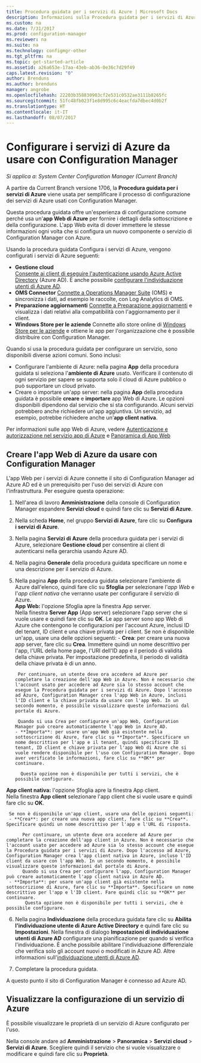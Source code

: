 ```yaml
---
title: Procedura guidata per i servizi di Azure | Microsoft Docs
description: Informazioni sulla Procedura guidata per i servizi di Azure per System Center Configuration Manager.
ms.custom: na
ms.date: 7/31/2017
ms.prod: configuration-manager
ms.reviewer: na
ms.suite: na
ms.technology: configmgr-other
ms.tgt_pltfrm: na
ms.topic: get-started-article
ms.assetid: a26a653e-17aa-43eb-ab36-0e36c7d29f49
caps.latest.revision: "0"
author: Brenduns
ms.author: brenduns
manager: angrobe
ms.openlocfilehash: 22203b358830903cf2e531c0532ae3111b8265fc
ms.sourcegitcommit: 51fc48fb023f1e8d995c6c4eacfda7dbec4d0b2f
ms.translationtype: HT
ms.contentlocale: it-IT
ms.lasthandoff: 08/07/2017
---
```

# <a name="configure-azure-services-for-use-with-configuration-manager"></a>Configurare i servizi di Azure da usare con Configuration Manager

*Si applica a: System Center Configuration Manager (Current Branch)*

A partire da Current Branch versione 1706, la **Procedura guidata per i servizi di Azure** viene usata per semplificare il processo di configurazione dei servizi di Azure usati con Configuration Manager.

Questa procedura guidata offre un'esperienza di configurazione comune perché usa un'**app Web di Azure** per fornire i dettagli della sottoscrizione e della configurazione. L'app Web evita di dover immettere le stesse informazioni ogni volta che si configura un nuovo componente o servizio di Configuration Manager con Azure.

Usando la procedura guidata Configura i servizi di Azure, vengono configurati i servizi di Azure seguenti:
-   **Gestione cloud**   
    [Consente ai client di eseguire l'autenticazione usando Azure Active Directory]() (Azure AD). È anche possibile [configurare l'individuazione utenti di Azure AD](/sccm/core/servers/deploy/configure/configure-discovery-methods#azureaadisc).
-   **OMS Connector**
    [Connette a Operations Manager Suite](/sccm/core/clients/manage/sync-data-microsoft-operations-management-suite) (OMS) e sincronizza i dati, ad esempio le raccolte, con Log Analytics di OMS.
-   **Preparazione aggiornamenti**
    [Connette a Preparazione aggiornamenti](/sccm/core/clients/manage/upgrade/upgrade-analytics) e visualizza i dati relativi alla compatibilità con l'aggiornamento per il client.
-   **Windows Store per le aziende** Connette allo store online di [Windows Store per le aziende](/sccm/apps/deploy-use/manage-apps-from-the-windows-store-for-business) e ottiene le app per l'organizzazione che è possibile distribuire con Configuration Manager.

Quando si usa la procedura guidata per configurare un servizio, sono disponibili diverse azioni comuni.
Sono inclusi:
-   Configurare l'ambiente di Azure: nella pagina **App** della procedura guidata si seleziona l'**ambiente di Azure** usato. Verificare il contenuto di ogni servizio per sapere se supporta solo il cloud di Azure pubblico o può supportare un cloud privato.
-   Creare o importare un'app server: nella pagina **App** della procedura guidata è possibile **creare** e **importare** app Web di Azure. Le opzioni disponibili dipendono dal servizio che si sta configurando.  Alcuni servizi potrebbero anche richiedere un'app aggiuntiva. Un servizio, ad esempio, potrebbe richiedere anche un'**app client nativa**.


Per informazioni sulle app Web di Azure, vedere [Autenticazione e autorizzazione nel servizio app di Azure](/azure/app-service/app-service-authentication-overview) e [Panoramica di App Web](/azure/app-service-web/app-service-web-overview)


## <a name="webapp"></a> Creare l'app Web di Azure da usare con Configuration Manager

L'app Web per i servizi di Azure connette il sito di Configuration Manager ad Azure AD ed è un prerequisito per l'uso dei servizi di Azure con l'infrastruttura. Per eseguire questa operazione:

1.  Nell'area di lavoro **Amministrazione** della console di Configuration Manager espandere **Servizi cloud** e quindi fare clic su **Servizi di Azure**.
2.  Nella scheda **Home**, nel gruppo **Servizi di Azure**, fare clic su **Configura i servizi di Azure**.
3.  Nella pagina **Servizi di Azure** della procedura guidata per i servizi di Azure, selezionare **Gestione cloud** per consentire ai client di autenticarsi nella gerarchia usando Azure AD.
4.  Nella pagina **Generale** della procedura guidata specificare un nome e una descrizione per il servizio di Azure.
5.  Nella pagina **App** della procedura guidata selezionare l'ambiente di Azure dall'elenco, quindi fare clic su **Sfoglia** per selezionare l'*app Web* e l'*app client nativa* che verranno usate per configurare il servizio di Azure.     
    **App Web:** l'opzione Sfoglia apre la finestra App server.    
      Nella finestra **Server App** (App server) selezionare l'app server che si vuole usare e quindi fare clic su **OK**. Le app server sono app Web di Azure che contengono le configurazioni per l'account Azure, inclusi ID del tenant, ID client e una chiave privata per i client.
    Se non è disponibile un'app, usare una delle opzioni seguenti:
        - **Crea**: per creare una nuova app server, fare clic su **Crea**. Immettere quindi un nome descrittivo per l'app, l'URL della home page, l'URI dell'ID app e il periodo di validità della chiave privata. Per impostazione predefinita, il periodo di validità della chiave privata è di un anno.

         Per continuare, un utente deve ora accedere ad Azure per completare la creazione dell'app Web in Azure. Non è necessario che l'account usato per accedere ad Azure sia lo stesso account che esegue la Procedura guidata per i servizi di Azure. Dopo l'accesso ad Azure, Configuration Manager crea l'app Web in Azure, inclusi l'ID client e la chiave privata da usare con l'app Web. In un secondo momento, è possibile visualizzare queste informazioni dal portale di Azure.

         Quando si usa Crea per configurare un'app Web, Configuration Manager può creare automaticamente l'app Web in Azure AD.
        - **Importa**: per usare un'app Web già esistente nella sottoscrizione di Azure, fare clic su **Importa**. Specificare un nome descrittivo per l'app e il tenant, quindi specificare ID tenant, ID client e chiave privata per l'app Web di Azure che si vuole rendere disponibile per l'uso con Configuration Manager. Dopo aver verificato le informazioni, fare clic su **OK** per continuare.

          Questa opzione non è disponibile per tutti i servizi, che è possibile configurare.

   **App client nativa:** l'opzione Sfoglia apre la finestra App client.  
     Nella finestra **App client** selezionare l'app client che si vuole usare e quindi fare clic su **OK**.

     Se non è disponibile un'app client, usare una delle opzioni seguenti:
     - **Crea**: per creare una nuova app client, fare clic su **Crea**. Specificare quindi un nome descrittivo per l'app e l'URL di risposta.

          Per continuare, un utente deve ora accedere ad Azure per completare la creazione dell'app client in Azure. Non è necessario che l'account usato per accedere ad Azure sia lo stesso account che esegue la Procedura guidata per i servizi di Azure. Dopo l'accesso ad Azure, Configuration Manager crea l'app client nativa in Azure, incluso l'ID client da usare con l'app Web. In un secondo momento, è possibile visualizzare queste informazioni dal portale di Azure.
          Quando si usa Crea per configurare l'app, Configuration Manager può creare automaticamente l'app client nativa in Azure AD.
     - **Importa**: per usare un'app client già esistente nella sottoscrizione di Azure, fare clic su **Importa**. Specificare un nome descrittivo per l'app e l'ID client. Fare quindi clic su **OK** per continuare.
           Questa opzione non è disponibile per tutti i servizi, che è possibile configurare.

  <!--  MOVE THIS AND STEP 6 TO configure Azure AD User Discover  content
       [!TIP]  
     When you use Import, the account you use to run the wizard must have the *Read directory data* application permission in the Azure portal. This is required to set the correct permissions for the App. When you use Create, Configuration Manager creates the app with the correct permissions. However, you still must give consent to the application in the Azure portal.   -->


6.  Nella pagina **Individuazione** della procedura guidata fare clic su **Abilita l'individuazione utente di Azure Active Directory** e quindi fare clic su **Impostazioni**.
Nella finestra di dialogo **Impostazioni di individuazione utenti di Azure AD** configurare una pianificazione per quando si verifica l'individuazione. È anche possibile abilitare l'individuazione differenziale che verifica solo gli account nuovi o modificati in Azure AD. Altre informazioni sull'[individuazione utenti di Azure AD](/sccm/core/servers/deploy/configure/about-discovery-methods#azureaddisc).
 
 7. Completare la procedura guidata.

A questo punto il sito di Configuration Manager è connesso ad Azure AD.

## <a name="view-the-configuration-of-an-azure-service"></a>Visualizzare la configurazione di un servizio di Azure
È possibile visualizzare le proprietà di un servizio di Azure configurato per l'uso.

Nella console andare ad **Amministrazione** > **Panoramica** > **Servizi cloud** > **Servizi di Azure**. Scegliere quindi il servizio che si vuole visualizzare o modificare e quindi fare clic su **Proprietà**.
